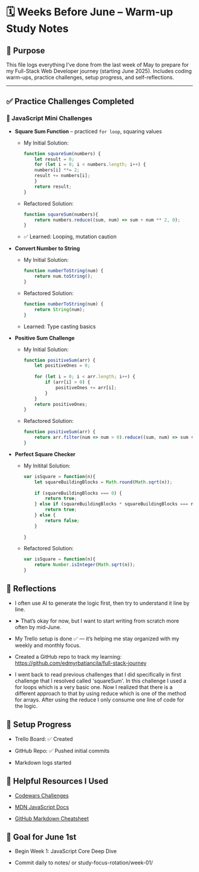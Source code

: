 # 🗓️ Weeks Before June – Warm-up Study Notes

## 📌 Purpose
This file logs everything I’ve done from the last week of May to prepare for my Full-Stack Web Developer journey (starting June 2025). Includes coding warm-ups, practice challenges, setup progress, and self-reflections.

---

## ✅ Practice Challenges Completed

### 🔹 JavaScript Mini Challenges
- **Square Sum Function** – practiced `for loop`, squaring values
    - My Initial Solution:

        ```js
        function squareSum(numbers) {
            let result = 0;
            for (let i = 0; i < numbers.length; i++) {
            numbers[i] **= 2;
            result += numbers[i];
            }
            return result;
        }
        ```

    - Refactored Solution:
        ```js
        function squareSum(numbers){
            return numbers.reduce((sum, num) => sum + num ** 2, 0);
        }
        ```

    - ✅ Learned: Looping, mutation caution

- **Convert Number to String**
    - My Initial Solution:

        ```js
        function numberToString(num) {
            return num.toString();
        }
        ```

    - Refactored Solution:

        ```js
        function numberToString(num) {
            return String(num);
        }

    - Learned: Type casting basics

- **Positive Sum Challenge**

    - My Initial Solution:

        ```js
        function positiveSum(arr) {
            let positiveOnes = 0;
            
            for (let i = 0; i < arr.length; i++) {
                if (arr[i] > 0) {
                    positiveOnes += arr[i];
                }
            }
            return positiveOnes;
        }
        ```

    - Refactored Solution:

        ```js
        function positiveSum(arr) {
            return arr.filter(num => num > 0).reduce((sum, num) => sum + num, 0);
        }
        ```

- **Perfect Square Checker**

    - My Initital Solution:

        ```js
        var isSquare = function(n){
            let squareBuildingBlocks = Math.round(Math.sqrt(n));
            
            if (squareBuildingBlocks === 0) {
                return true;
            } else if (squareBuildingBlocks * squareBuildingBlocks === n) {
                return true; 
            } else {
                return false;
            }
            
        }

    - Refactored Solution:

        ```js
        var isSquare = function(n){
            return Number.isInteger(Math.sqrt(n));
        }
        ```



## 🧠 Reflections

- I often use AI to generate the logic first, then try to understand it line by line.
- ➤ That’s okay for now, but I want to start writing from scratch more often by mid-June.

- My Trello setup is done ✅ — it’s helping me stay organized with my weekly and monthly focus.

- Created a GitHub repo to track my learning: https://github.com/edmyrbatiancila/full-stack-journey

- I went back to read previous challenges that I did specifically in first challenge that I resolved called 'squareSum'. In this challenge I used a for loops which is a very basic one. Now I realized that there is a different approach to that by using reduce which is one of the method for arrays. After using the reduce I only consume one line of code for the logic.



## 🔧 Setup Progress
- Trello Board: ✅ Created

- GitHub Repo: ✅ Pushed initial commits

- Markdown logs started




## 🔗 Helpful Resources I Used
- [Codewars Challenges](https://www.codewars.com/dashboard)

- [MDN JavaScript Docs](https://developer.mozilla.org/en-US/docs/Web/JavaScript)

- [GitHub Markdown Cheatsheet](https://www.markdownguide.org/cheat-sheet/)




## 🏁 Goal for June 1st
- Begin Week 1: JavaScript Core Deep Dive

- Commit daily to notes/ or study-focus-rotation/week-01/